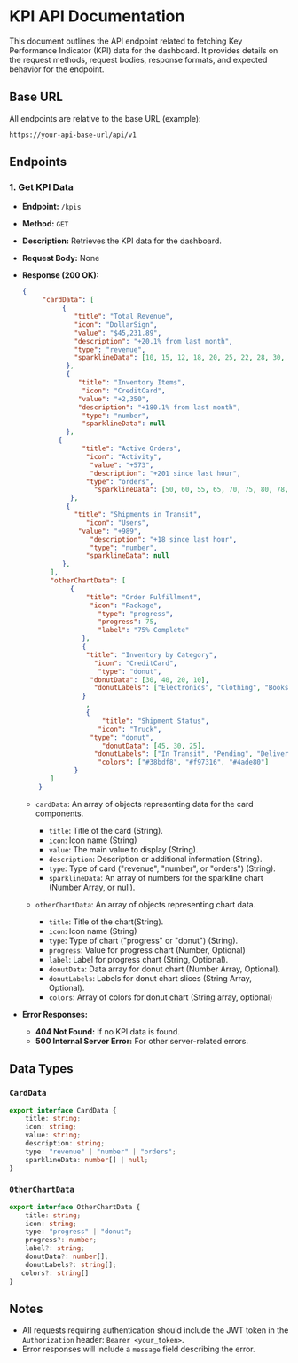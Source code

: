 # KPI API Documentation

This document outlines the API endpoint related to fetching Key Performance Indicator (KPI) data for the dashboard. It provides details on the request methods, request bodies, response formats, and expected behavior for the endpoint.

## Base URL

All endpoints are relative to the base URL (example):

```
https://your-api-base-url/api/v1
```

## Endpoints

### 1. Get KPI Data

*   **Endpoint:** `/kpis`
*   **Method:** `GET`
*   **Description:** Retrieves the KPI data for the dashboard.
*   **Request Body:** None
*   **Response (200 OK):**

    ```json
    {
         "cardData": [
              {
                 "title": "Total Revenue",
                 "icon": "DollarSign",
                 "value": "$45,231.89",
                 "description": "+20.1% from last month",
                 "type": "revenue",
                 "sparklineData": [10, 15, 12, 18, 20, 25, 22, 28, 30, 35, 32, 40]
               },
               {
                  "title": "Inventory Items",
                   "icon": "CreditCard",
                  "value": "+2,350",
                  "description": "+180.1% from last month",
                   "type": "number",
                   "sparklineData": null
               },
             {
                   "title": "Active Orders",
                    "icon": "Activity",
                     "value": "+573",
                     "description": "+201 since last hour",
                    "type": "orders",
                      "sparklineData": [50, 60, 55, 65, 70, 75, 80, 78, 85, 90, 92, 95]
                },
               {
                 "title": "Shipments in Transit",
                    "icon": "Users",
                  "value": "+989",
                     "description": "+18 since last hour",
                     "type": "number",
                    "sparklineData": null
              },
           ],
           "otherChartData": [
                {
                    "title": "Order Fulfillment",
                     "icon": "Package",
                       "type": "progress",
                       "progress": 75,
                       "label": "75% Complete"
                   },
                   {
                    "title": "Inventory by Category",
                      "icon": "CreditCard",
                       "type": "donut",
                     "donutData": [30, 40, 20, 10],
                      "donutLabels": ["Electronics", "Clothing", "Books", "Other"]
                   }
                    ,
                    {
                        "title": "Shipment Status",
                       "icon": "Truck",
                     "type": "donut",
                        "donutData": [45, 30, 25],
                      "donutLabels": ["In Transit", "Pending", "Delivered"],
                       "colors": ["#38bdf8", "#f97316", "#4ade80"]
                 }
           ]
        }
    ```

    *   `cardData`: An array of objects representing data for the card components.
        *   `title`: Title of the card (String).
        *   `icon`: Icon name (String)
        *   `value`: The main value to display (String).
        *   `description`: Description or additional information (String).
        *   `type`: Type of card ("revenue", "number", or "orders") (String).
        *   `sparklineData`: An array of numbers for the sparkline chart (Number Array, or null).

    *  `otherChartData`: An array of objects representing chart data.
        *   `title`: Title of the chart(String).
        *   `icon`:  Icon name (String)
        *   `type`: Type of chart ("progress" or "donut") (String).
        *   `progress`: Value for progress chart (Number, Optional)
        *   `label`: Label for progress chart (String, Optional).
        *   `donutData`:  Data array for donut chart (Number Array, Optional).
        *   `donutLabels`: Labels for donut chart slices (String Array, Optional).
        * `colors`: Array of colors for donut chart (String array, optional)

*   **Error Responses:**
    *   **404 Not Found:** If no KPI data is found.
    *   **500 Internal Server Error:** For other server-related errors.

## Data Types

### `CardData`
```typescript
export interface CardData {
    title: string;
    icon: string;
    value: string;
    description: string;
    type: "revenue" | "number" | "orders";
    sparklineData: number[] | null;
}
```
### `OtherChartData`
```typescript
export interface OtherChartData {
    title: string;
    icon: string;
    type: "progress" | "donut";
    progress?: number;
    label?: string;
    donutData?: number[];
    donutLabels?: string[];
   colors?: string[]
}
```
## Notes

*   All requests requiring authentication should include the JWT token in the `Authorization` header: `Bearer <your_token>`.
*   Error responses will include a `message` field describing the error.